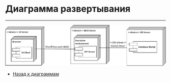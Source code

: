 # Диаграмма развертывания
---

![Развёртывания](https://github.com/evgenyv13/LaborExchange/blob/master/documentation/diagrams/deployment.jpg)

- [Назад к диаграммам](https://github.com/evgenyv13/LaborExchange/blob/master/documentation/diagram.md)
